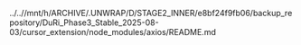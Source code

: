 ../..//mnt/h/ARCHIVE/.UNWRAP/D/STAGE2_INNER/e8bf24f9fb06/backup_repository/DuRi_Phase3_Stable_2025-08-03/cursor_extension/node_modules/axios/README.md